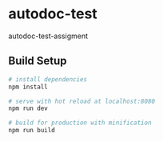 # autodoc-test
autodoc-test-assigment

## Build Setup

``` bash
# install dependencies
npm install

# serve with hot reload at localhost:8080
npm run dev

# build for production with minification
npm run build
```
